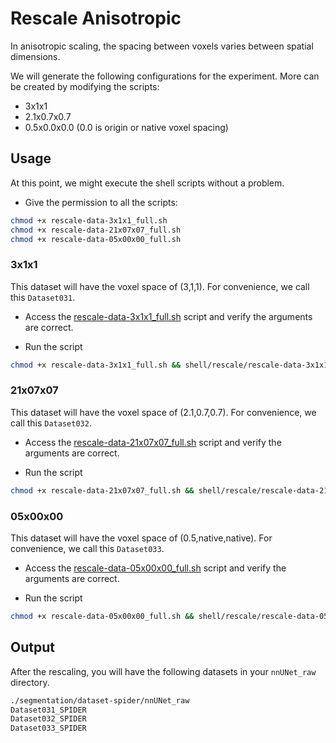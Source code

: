 # Rescale Anisotropic

In anisotropic scaling, the spacing between voxels varies between spatial dimensions.

We will generate the following configurations for the experiment. More can be created by modifying the scripts:

- 3x1x1
- 2.1x0.7x0.7
- 0.5x0.0x0.0 (0.0 is origin or native voxel spacing)

## Usage

At this point, we might execute the shell scripts without a problem.

- Give the permission to all the scripts:

```bash
chmod +x rescale-data-3x1x1_full.sh
chmod +x rescale-data-21x07x07_full.sh
chmod +x rescale-data-05x00x00_full.sh
```

### 3x1x1

This dataset will have the voxel space of (3,1,1). For convenience, we call this `Dataset031`.

- Access the [rescale-data-3x1x1_full.sh](shell/rescale/rescale-data-3x1x1_full.sh) script and verify the arguments are correct.

- Run the script

```bash
chmod +x rescale-data-3x1x1_full.sh && shell/rescale/rescale-data-3x1x1_full.sh
```

### 21x07x07

This dataset will have the voxel space of (2.1,0.7,0.7). For convenience, we call this `Dataset032`.

- Access the [rescale-data-21x07x07_full.sh](shell/rescale/rescale-data-21x07x07_full.sh) script and verify the arguments are correct.

- Run the script

```bash
chmod +x rescale-data-21x07x07_full.sh && shell/rescale/rescale-data-21x07x07_full.sh
```

### 05x00x00

This dataset will have the voxel space of (0.5,native,native). For convenience, we call this `Dataset033`.

- Access the [rescale-data-05x00x00_full.sh](shell/rescale/rescale-data-05x00x00_full.sh) script and verify the arguments are correct.

- Run the script

```bash
chmod +x rescale-data-05x00x00_full.sh && shell/rescale/rescale-data-05x00x00_full.sh
```

## Output

After the rescaling, you will have the following datasets in your `nnUNet_raw` directory.

```bash
./segmentation/dataset-spider/nnUNet_raw
Dataset031_SPIDER
Dataset032_SPIDER
Dataset033_SPIDER
```
